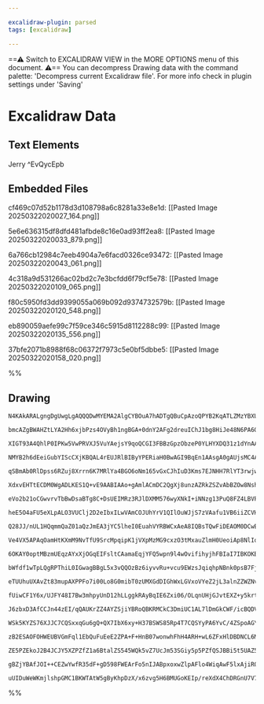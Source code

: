 ```yaml
---

excalidraw-plugin: parsed
tags: [excalidraw]

---
```

==⚠  Switch to EXCALIDRAW VIEW in the MORE OPTIONS menu of this document. ⚠== You can decompress Drawing data with the command palette: 'Decompress current Excalidraw file'. For more info check in plugin settings under 'Saving'


# Excalidraw Data

## Text Elements
Jerry ^EvQycEpb

## Embedded Files
cf469c07d52b1178d3d108798a6c8281a33e8e1d: [[Pasted Image 20250322020027_164.png]]

5e6e636315df8dfd481afbde8c16e0ad93ff2ea8: [[Pasted Image 20250322020033_879.png]]

6a766cb12984c7eeb4904a7e6facd0326ce93472: [[Pasted Image 20250322020043_061.png]]

4c318a9d531266ac02bd2c7e3bcfdd6f79cf5e78: [[Pasted Image 20250322020109_065.png]]

f80c5950fd3dd9399055a069b092d9374732579b: [[Pasted Image 20250322020120_548.png]]

eb890059aefe99c7f59ce346c5915d8112288c99: [[Pasted Image 20250322020135_556.png]]

37bfe2071b8988f68c06372f7973c5e0bf5dbbe5: [[Pasted Image 20250322020158_020.png]]

%%
## Drawing
```compressed-json
N4KAkARALgngDgUwgLgAQQQDwMYEMA2AlgCYBOuA7hADTgQBuCpAzoQPYB2KqATLZMzYBXUtiRoIACyhQ4zZAHoFAc0JRJQgEYA6bGwC2CgF7N6hbEcK4OCtptbErHALRY8RMpWdx8Q1TdIEfARcZgRmBShcZQUebQBObR4aOiCEfQQOKGZuAG1wMFAwYogSbggARwQAZQAVAC0eRAAzfQB9AEEAcQAGACVmgCsAYUGADnwU4shYRHLCfWikfhLM

bmcAZgBWAHZtLYA2Hh6xjbPzs4OVyBh1ngBGA+0dnY2AFg2dreuIChJ1bg8HiJe48N6PA6QqGQnY/SQIQjKaTcN7xeI/azKYLcHo/ZhQUhsADWCGGbHwbFI5QJ1mYcFwgSyUxKmlw2CJykJQg4xDJFKpEhpHDpDMyUGZkGahHw+GqsGxEkEHglEHxhJJAHV/pJAXiCcSavLxOglWUflykRxwjk0Pcfmx6dg1LdbT1cQVIJzhHAAJLEG2oXIAXR+z

XIGT93A4QhlP0IPKw5VwPRVXJ5VuYAejsY9qoQCGI3FBBzGpzObzeP0YLHYXDQ31z1dYnAAcpwxEWDqitqiwWM48wACJpKAF7jNAhhH6aYQ8gCiwQyWQDwZ+QjgxFwo8Ltp2bx4uy7YJhPyIHCJUZj+FPbHZY7QE/wU9z+K3QgDEEQPPjyhVUuCkYSNgzRvAc8TYD0OzEFsPCaPc9w7GMxAbMQ9wnDs8RjLgBzYGMPBjPcuBnAgYwIPchZ4u4xr5

NMYB2h6dEeiGubYIScCXjKBQAL4rEUJRlBIByYPERiaH0BwAGI9BqEn1AAsgA0gAUjsMC4AAGhJfQqrMxqlIsyjLLmaxoM48FxG8Yzgu8CHxFsaH7j8LqoM4Dz3M8rwfF8Px/MQAJoGccTxCWPAlts8Q9McVlwgiSLimgqLormmIKqg7rTKq+oknylLUuQwr0oy4rTmyHJpry5K5YK+UikVf7SrKRrlKaFEvllCBan5OpoHwbXqoaMCpaq5JmrmF

qSBmAb0RlDpss6RZuj8Xrrn6K7MRlYa4BGO6oNm165vGxCJhIuD3Kms7EJNHH7RlYT3rwjwnF2XZVkwzZ1g9r01q27bGghlmQj2JwDsOwTbuOk4INOF0LukYprWuG5bvd/0HjsXbvJZ6UlGeF5oHtN53jtj7PrdURQO+5Rfo4HC/qG0oIIB6BbAgBysxsBwbPcWzEM0SHNMQlmEc0mhHWM2CPAgPS4MQ8QbM0zQ8CEYwqswVF5Ax03TPcTE/KxDr

XdxvEHTtECDM0WgADLKES1Q+vE9AABIAAo+gAmlACmDC2QgXj8unzAZRkZSZvAbBZOw8Nsh7xFHkGwrmzmuZBHnvJ8DYZb5/moBz7k9FsMGlqB3MbFZGclPCiLIglaIYrTqXYwI7U5QK6BCrVYoqqy7LLTyLd5bShWd/TMpyoNektar7WddnvVk/1Y9DZP5rCJa1pFvajrza6jcQMtvr+nk60lJt23XXGCahxAuDJCv3KXev+NXni+Y7dzYwF6Cp

eVo2b21oCGwvrvTbBwDsaBTg8C+DsUEIMRz3RJlDXMM576wyXNkI+iNNzg13PuQ8FZ4LBVPPGPGu1n65gpETCGT5EFkzfB+amP56oAVNgcXA6McJwWBFZbAOx8yaFRD0N4bDWYTmwMQHo4ccIIDlm8SOqt1ZoBotra4jFpjH0gPrdiT9OLFB4gUPikABLoDeBqYYbwjC1HuG7OAmgDiOx4HJNgjsJJtDYMoR2Ol4B6QWEsFUocDigiSAeYEXZ9wl

heE5O4aFU5eXLpALO3VUClj2D2eIbxILwVAmCOJUhYrV1QIlOuWJjS7zVAafu1VB6iiZCVHu5UKltxqkPGpuZ/yNXHs1EarV54GhnokueJQykkkXhPLp50/ATUfqgLWkBZpOlgAtXe+9VoYNaeGRmO0CYHUvkmDY4z0xTK2bdV+gJ4JbAkRsSKP8MpNn/gFGZDA/4/VAX9LYlz4iRx6IQg6Q44HE0htDFBi54arIyuuLBKM9xoy7Oc0ESUMq43Pu

Q28JJ/nUL1HQqmmQaZ01aQzJmEA3jYC5lheI0EuahVYRBWCxAeA8IQBsTQwFiDEAOM0DCwEWaIXkQQaimsVE6zUXrNihtdHGwykYiAHQACqRhQQdDpYOAA8gpOAbA/hEhgEpYYRgOieLmBIHxhk/FFkwokWRBweicwPD0BCjxImmXuGibQH83QPHDp8K1Az4nam4BzPYoU3Ry1LAXRCgiYpV3iqgSEcQ0KQMEaBD5e4ckpRKXqfqDToBNOqcVJBp

Ve4VX5APAqOamHtKXmM9NvTfU9SrcMpqipK1jVXpMzMG9cxzO3tMxauZlmH0UeoiAp8NlIolTsk6bx9kPzbdom6gyTm2jGJBA4rx8K71uZwBaVxf7fQ4CAsB0yNiYSXfg7dErflg3gQCpBMNgXLlBSUcFyM35QsPLsF46SiHnlHTjFFV70VtUxRIBhtMmEjokHzHo2Ath2R6ALFCssj0RQLsmMCmgvk8EQ3uVdux4iaB5alJRxQZmqOKIOzRoqwB

6OKAY0optMBzmUEqzAYxXjOGqEIFsltCAamaEqjYFQ5wpn9l4wOvifihyjhFBIaI7IBKOKBQBid1hOqeOco9pZSyQJ2Las9JQEl+pXUkS1XzS4f12CeiNcVuAxu0HGnTFYwIfpTfXNNfVymVVblmqpdVallQupm9uzTc0bQaiMzpyo60dRrbwKL4XG2RebRMq6tpN5zQWTvJaXID4IzWVtcDpCcxjqOlfbCU6UuFbnQIBdvATgEQ5l2ddTyPoOSA

bWfdf1wTpLQgRPThiL0IGwagBBgL5x3vQQOzBz6iyvvRu+vcu9EWzsJqiqhpNBnk0psB7FjCR4FYwJoMYEV87xFwAgZo0jwI7GaDBsQ7wcIwe5sQAioJ8LizRARvltESOCrI8Kg2s6jb6JNuUIkAA1KAmAeCYDeH0eoSqlVKWaHOIkRJ9BiQoEpfV3ig4mp6ohPY3NzlHDm18e1ynHVpJde8yOMbLlR29b8GLHwxhBKOOcisgjQqQKs/k2z9mE1O

eTUUhuUXAvZt83mupAXPPFo7i00Lo8G0mibT0zUMXGdDIGhWxLGVxoVYeZ2jL3alnZZWZNvLZ9lvbJK0mHY5XDlkOOSjM4cnoElja5utAiFPd7t+kWU4FZXeM8IANobI2b1Arhvei3YKkZDdRm+l4C2v0kKOb+yhD5r20IpvQnboG9sEs+JoC7xxoGHePc0EsEFOaR3ZR8jY0GpYl55poTQCAtifY1t9gVusWIisB2K4HErTZznoAARRgNgOcNjs

fUiwCF1Y6x/UJFY48I7Bw3mhpyUnD12hLLggkRAyBqIE6Zxi06/OLqnUHjGJvtEXZ+y5krtZ8BcRzmeXBCu+OtdkquZxGLrLhIAAMRSxcxcxdz5r1JAGNI+bDx4pK4dIJajRq7RZdS6jub1pIEq664lD65TKG5bzG5oSm7ejm6BiDrDpMzp6GLjroC4Aqx3wHIzqVYvwowrqeqXBNa7qAj4S+4dadgPBLpug9rnqgyDb/rraQDIJjbR4TasG5hPo

J6zbxD3AfCCJn44zEI/qQAUKrZZ4AYZSjiYBRoQBKRMCkC3DmiUC1AL7lDmGkCWF/icBQDVCEBGDGiQjaBuhbCsZvKXBHBHqhguESRbTSjOQ5LGFQAdBEDKAfQQBiBZBMAqjVhQDmAEAxGIjxFQAGx6wuG4DxhMDUFO4lCUiIjxgEC2EmH2EWFWHJRCA5F9DhDuHGgR4IqFGOx5JRruQHhA40Yg4SASTOyEB9ASRzg5Fz6Ch2ESbL5vJ2ZpJHaRR

WSk5KYZS76XJJC7CQSxxqGu6gQ+QX7IbX6xy+H37BSWS85Rp4T7CQSYyPA6YvC/4ZSpoAGYGkgwEQDAH3BkQ/GQHS73zi5wEK4nxhbK7DS4FNz9R9IYGoHxY4EoF4EtoG5pbzLOQkFZZkH9oUGhjrLFFFb8R0HXzxAO4sE0F5jsHcyWocwXE7rvSnKaGQAbp+4vLcCYScyWob6wKXo7QEhCA0Isi3pyFZglGQBKGQq4IYSgh35gip46EQB6GSH8k

zB2ESAOFOHWEUBVGmFql1EbQuFuEeE2ZPA+F+HnB07wonwhFhH4ARH+wL6ZFxHlDBDNCL6MlMBpHuAOnZG5EsT5GFGkB4lVYQBlH+CVEqnoA6kqi4ANFsBNGsCGkGFSHykdFdFFibHcTgDrTXxwBwByjIzcB8TQDwgZDlCbikB+wFAMCEAIAUAABCUBMuRaIBCsLZzQzICRIgRUPoo4+gcoGaHxoBEi9wEBKwHZjhYo3Z6Q9Z/xfcHxQWpao52An

ZE5PZEkoJ2B4JCJY5XZPZfZ1a6BtalZS545WQk5vZ7UcJm53SGiy5p5PZfQSJBBi5t5UAZ5SqRBaJohN5J5r5q5Vp+g4R3A5c25K56QEk+pLRgI2MIFd56QWpXp5QiRo4VIz5P5Z5eZpA0Rjh6q8IMsP6MFv56Qc4PIHQ2FFAuFpsDIhIVAqFO56QpF1FtQomEg5U7ZashIMo6kKIJY2g7OkUoI76X+wF7F5I+AbsRY8EewYETq6MPWimwFRgbAB

gBZjYBAfJOI++CEZwYwfR35dF+gD598FWEArFo5nIJABpxoxwZlpAFlo4WiqAwF5lxAjiR0xFuAmgwQaK62e8tlhaVUqAtGtZ5IpspAygrIAAFA8LCA9DFdFdQGlPsAAJQqhNHKAxgMjlBhWRVxwJW5Vhy4iJVbApW6UEV7kkjvlpGcDCn4lDrrJNEJi2WgZoC0aZAeVeXcC8lKkJFEAOVdU/AcD5adWkB8n2gNFnjGhdWlV2CDAIDYDZDVCDVwC

uUIDuWeWKmjlshpGMC1BKWTAtW5gByKhpDzX/x6zvg5H6BMUGoKEIp/reXdX4ChDRGnU7V7WUZcTgDUZDoMwBjACfVcRAA==
```
%%